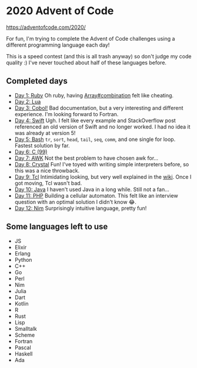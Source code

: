 # 2020 Advent of Code

https://adventofcode.com/2020/

For fun, I'm trying to complete the Advent of Code challenges using a different programming language each day!

This is a speed contest (and this is all trash anyway) so don't judge my code quality :)
I've never touched about half of these languages before.

## Completed days

- [Day 1: Ruby](1/1.rb)
  Oh ruby, having [Array#combination](https://ruby-doc.org/core-2.7.2/Array.html#method-i-combination) felt like cheating.
- [Day 2: Lua](2/2.lua)
- [Day 3: Cobol!](3/3.cbl)
  Bad documentation, but a very interesting and different experience. I'm looking forward to Fortran.
- [Day 4: Swift](4/4.swift)
  Ugh. I felt like every example and StackOverflow post referenced an old version of Swift and no longer worked. I had no idea it was already at version 5!
- [Day 5: Bash](5/5.sh)
  `tr`, `sort`, `head`, `tail`, `seq`, `comm`, and one single for loop. Fastest solution by far.
- [Day 6: C (99)](6/6.c)
- [Day 7: AWK](7/7.awk)
  Not the best problem to have chosen awk for...
- [Day 8: Crystal](8/8.cr)
  Fun! I've toyed with writing simple interpreters before, so this was a nice throwback.
- [Day 9: Tcl](9/9.tcl)
  Intimidating looking, but very well explained in the [wiki](https://wiki.tcl-lang.org/page/Tcl+Tutorial+Lesson+0). Once I got moving, Tcl wasn't bad.
- [Day 10: Java](10/Ten.java)
  I haven't used Java in a long while. Still not a fan...
- [Day 11: PHP](11/11.php)
  Building a cellular automaton. This felt like an interview question with an optimal solution I didn't know 😂.
- [Day 12: Nim](12/twelve.nim)
  Surprisingly intuitive language, pretty fun!

## Some languages left to use

- JS
- Elixir
- Erlang
- Python
- C++
- Go
- Perl
- Nim
- Julia
- Dart
- Kotlin
- R
- Rust
- Lisp
- Smalltalk
- Scheme
- Fortran
- Pascal
- Haskell
- Ada
